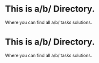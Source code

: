 # This is a/b/ Directory.
Where you can find all a/b/ tasks solutions.
# This is a/b/ Directory.
Where you can find all a/b/ tasks solutions.
